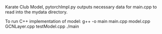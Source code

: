 Karate Club Model, pytorchImpl.py outputs necessary data for main.cpp to read into the mydata directory.

To run C++ implementation of model:
  g++ -o main main.cpp model.cpp GCNLayer.cpp testModel.cpp
  ./main
